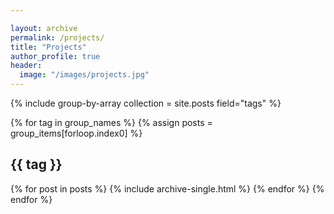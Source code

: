 ```yaml
---

layout: archive
permalink: /projects/
title: "Projects"
author_profile: true
header:
  image: "/images/projects.jpg"
---
```


{% include group-by-array collection = site.posts field="tags" %}

{% for tag in group_names %}
  {% assign posts = group_items[forloop.index0] %}
  <h2 id="{{ tag | slugify }}" class="archive__subtitle">{{ tag }}</h2>
  {% for post in posts %}
    {% include archive-single.html %}
  {% endfor %}
{% endfor %}
